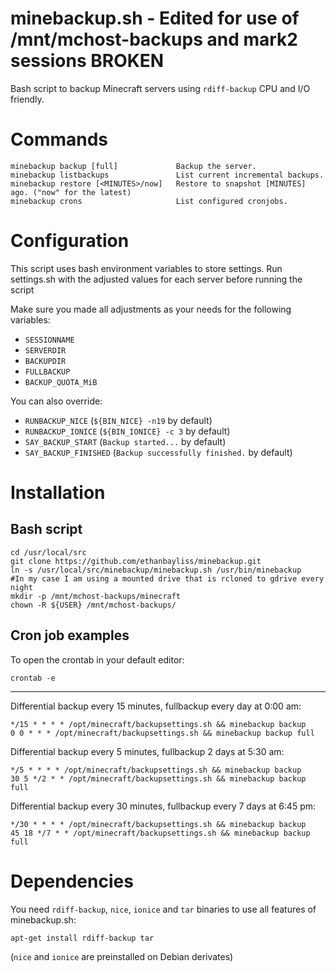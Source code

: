 minebackup.sh - Edited for use of /mnt/mchost-backups and mark2 sessions
BROKEN 
=============

Bash script to backup Minecraft servers using `rdiff-backup` CPU and I/O friendly.

# Commands

    minebackup backup [full]             Backup the server.
    minebackup listbackups               List current incremental backups.
    minebackup restore [<MINUTES>/now]   Restore to snapshot [MINUTES] ago. ("now" for the latest)
    minebackup crons                     List configured cronjobs.

# Configuration

This script uses bash environment variables to store settings. Run settings.sh with the adjusted values for each server before running the script

Make sure you made all adjustments as your needs for the following variables:

* `SESSIONNAME`
* `SERVERDIR`
* `BACKUPDIR`
* `FULLBACKUP`
* `BACKUP_QUOTA_MiB`

You can also override:

* `RUNBACKUP_NICE` (`${BIN_NICE} -n19` by default)
* `RUNBACKUP_IONICE` (`${BIN_IONICE} -c 3` by default)
* `SAY_BACKUP_START` (`Backup started...` by default)
* `SAY_BACKUP_FINISHED` (`Backup successfully finished.` by default)

# Installation

## Bash script

    cd /usr/local/src
    git clone https://github.com/ethanbayliss/minebackup.git
    ln -s /usr/local/src/minebackup/minebackup.sh /usr/bin/minebackup
    #In my case I am using a mounted drive that is rcloned to gdrive every night
    mkdir -p /mnt/mchost-backups/minecraft
    chown -R ${USER} /mnt/mchost-backups/

## Cron job examples

To open the crontab in your default editor:

    crontab -e

---

Differential backup every 15 minutes, fullbackup every day at 0:00 am:

    */15 * * * * /opt/minecraft/backupsettings.sh && minebackup backup
    0 0 * * * /opt/minecraft/backupsettings.sh && minebackup backup full

Differential backup every 5 minutes, fullbackup 2 days at 5:30 am:

    */5 * * * * /opt/minecraft/backupsettings.sh && minebackup backup
    30 5 */2 * * /opt/minecraft/backupsettings.sh && minebackup backup full

Differential backup every 30 minutes, fullbackup every 7 days at 6:45 pm:

    */30 * * * * /opt/minecraft/backupsettings.sh && minebackup backup
    45 18 */7 * * /opt/minecraft/backupsettings.sh && minebackup backup full

# Dependencies

You need `rdiff-backup`, `nice`, `ionice` and `tar` binaries to use all features of minebackup.sh:

    apt-get install rdiff-backup tar

(`nice` and `ionice` are preinstalled on Debian derivates)
